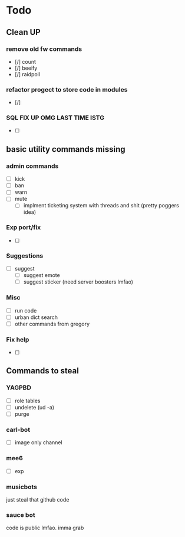 # Todo

## Clean UP
### remove old fw commands
- [/] count
- [/] beeify
- [/] raidpoll
### refactor progect to store code in modules
- [/]
### SQL FIX UP OMG LAST TIME ISTG
- [ ]

## basic utility commands missing
### admin commands
- [ ] kick
- [ ] ban
- [ ] warn
- [ ] mute
    - [ ] implment ticketing system with threads and shit (pretty poggers idea)
### Exp port/fix
- [ ]
### Suggestions
- [ ] suggest
    - [ ] suggest emote
    - [ ] suggest sticker (need server boosters lmfao)
### Misc
- [ ] run code
- [ ] urban dict search
- [ ] other commands from gregory
### Fix help
- [ ]

## Commands to steal
### YAGPBD
- [ ] role tables
- [ ] undelete (ud -a)
- [ ] purge
### carl-bot
- [ ] image only channel
### mee6
- [ ] exp
### musicbots
just steal that github code
### sauce bot
code is public lmfao. imma grab
